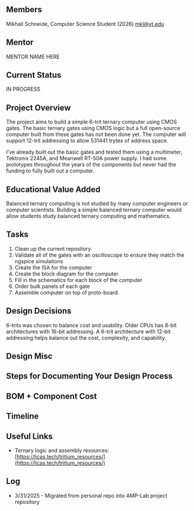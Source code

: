## Members

Mikhail Schneide, Computer Science Student (2026)
mkl@vt.edu

## Mentor

MENTOR NAME HERE

## Current Status

IN PROGRESS

## Project Overview

The project aims to build a simple 6-trit ternary computer using CMOS gates. The basic ternary gates using CMOS logic but a full open-source computer built from these gates has not been done yet. The computer will support 12-trit addressing to allow 531441 trytes of address space. 

I've already built out the basic gates and tested them using a multimeter, Tektronix 2245A, and Meanwell RT-50A power supply. I had some prototypes throughout the years of the components but never had the funding to fully built out a computer.

## Educational Value Added

Balanced ternary computing is not studied by many computer engineers or computer scientists. Building a simple balanced ternary computer would allow students study balanced ternary computing and mathematics.

## Tasks

<!-- Your Text Here. You may work with your mentor on this later when they are assigned -->

1. Clean up the current repository
2. Validate all of the gates with an oscilloscope to ensure they match the ngspice simulations
3. Create the ISA for the computer
4. Create the block diagram for the computer
5. Fill in the schematics for each block of the computer
6. Order bulk panels of each gate
7. Assemble computer on top of proto-board

## Design Decisions

<!-- Your Text Here. You may work with your mentor on this later when they are assigned -->
6-trits was chosen to balance cost and usability. Older CPUs has 8-bit architectures with 16-bit addressing. A 6-trit architecture with 12-bit addressing helps balance out the cost, complexity, and capability. 

## Design Misc

<!-- Your Text Here. You may work with your mentor on this later when they are assigned -->

## Steps for Documenting Your Design Process

<!-- Your Text Here. You may work with your mentor on this later when they are assigned -->

## BOM + Component Cost

<!-- Your Text Here. You may work with your mentor on this later when they are assigned -->

## Timeline

<!-- Your Text Here. You may work with your mentor on this later when they are assigned -->

## Useful Links

<!-- Your Text Here. You may work with your mentor on this later when they are assigned -->

* Ternary logic and assembly resources: [https://licas.tech/tritium_resources/](https://licas.tech/tritium_resources/)

## Log

<!-- Your Text Here. You may work with your mentor on this later when they are assigned -->
* 3/31/2025 - Migrated from personal repo into AMP-Lab project repository